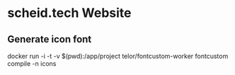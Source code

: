 # scheid.tech Website

## Generate icon font

docker run -i -t -v $(pwd):/app/project telor/fontcustom-worker fontcustom compile -n icons